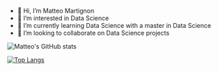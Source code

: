 - 👋 Hi, I’m Matteo Martignon
- 👀 I’m interested in Data Science
- 🌱 I’m currently learning Data Science with a master in Data Science
- 💞️ I’m looking to collaborate on Data Science projects
<!--- - 📫 How to reach me ...

<!---
matteo-martignon/matteo-martignon is a ✨ special ✨ repository because its `README.md` (this file) appears on your GitHub profile.
You can click the Preview link to take a look at your changes.
--->
![Matteo's GitHub stats](https://github-readme-stats.vercel.app/api?username=matteo-martignon&show_icons=true&theme=dark)

[![Top Langs](https://github-readme-stats.vercel.app/api/top-langs/?username=matteo-martignon&langs_count=8)](https://github.com/matteo-martignon/github-readme-stats)
